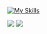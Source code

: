  [![My Skills](https://skillicons.dev/icons?i=html,css,tailwind,bootstrap,js,jquery,react,redux,ts,nextjs,nodejs,express,electron,mysql,mongodb,firebase,git,vscode,visualstudio,npm,regex,vite,postman,heroku,jest,wordpress,github,discordjs,cloudflare,linux)](https://skillicons.dev)

<img src='https://www.codewars.com/users/Mordorrr/badges/large'>
<a><img src='https://api.roadmap.sh/v1-badge/tall/6463fba1410780a6d9b65277?variant=dark'></a>

